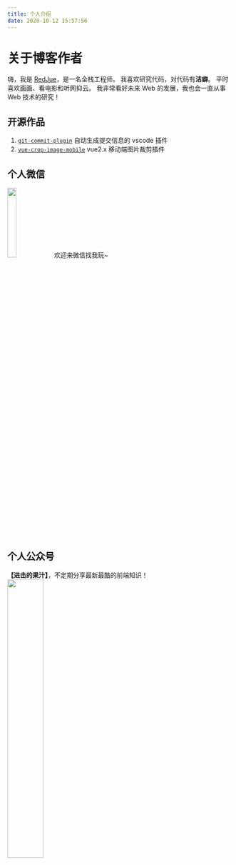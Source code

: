 ```yaml
---
title: 个人介绍
date: 2020-10-12 15:57:56
---
```


# 关于博客作者

嗨，我是 [RedJue](https://github.com/RedJue)，是一名全栈工程师。
我喜欢研究代码，对代码有**洁癖**。
平时喜欢画画、看电影和听网抑云。
我非常看好未来 Web 的发展，我也会一直从事 Web 技术的研究！

## 开源作品

1. [`git-commit-plugin`](https://github.com/RedJue/git-commit-plugin) 自动生成提交信息的 vscode 插件
2. [`vue-crop-image-mobile`](https://github.com/RedJue/vue-crop-image-mobile) vue2.x 移动端图片裁剪插件

## 个人微信

<img src="/images/wechat.jpg" width="20%" height="20%" style="margin:initial">
欢迎来微信找我玩~

## 个人公众号

**【进击的果汁】**，不定期分享最新最酷的前端知识！
<img src="/images/qrcode_wechat.png" width="40%" height="40%" style="margin:initial">
